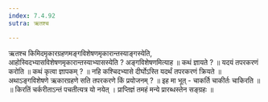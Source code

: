 ```yaml
---
index: 7.4.92
sutra: ऋतश्च

---
```

 ऋतश्च किमिदमृकारग्रहणमङ्गविशेषणमृकारान्तस्याङ्गस्येति, आहोस्विदभ्यासविशेषणमृकारान्तस्याभ्यासस्येति ? अङ्गविशेषणमित्याह ॥ कथं ज्ञायते ? ॥ यदयं तपरकरणं करोति ॥ कथं कृत्वा ज्ञापकम् ? ॥ नहि कश्चिदभ्यासे दीर्घोऽस्ति यदर्थं तपरकरणं क्रियते ॥ अथाऽङ्गविशेषणे ऋकारग्रहणे सति तपरकरणे किं प्रयोजनम् ? ॥ इह मा भूत् - चाकर्ति चाकीर्तः चाकिरति ॥ ॥ किरतिं चर्करीताऽन्तं पचतीत्यत्र यो नयेत् । प्राप्तिज्ञं तमहं मन्ये प्रारब्धस्तेन सङ्ग्रहः ॥ 